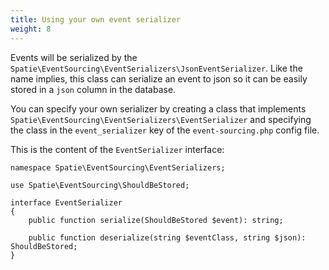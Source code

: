 ```yaml
---
title: Using your own event serializer
weight: 8
---
```


Events will be serialized by the `Spatie\EventSourcing\EventSerializers\JsonEventSerializer`. Like the name implies, this class can serialize an event to json so it can be easily stored in a `json` column in the database.

You can specify your own serializer by creating a class that implements `Spatie\EventSourcing\EventSerializers\EventSerializer` and specifying the class in the `event_serializer` key of the `event-sourcing.php` config file.

This is the content of the `EventSerializer` interface:

```
namespace Spatie\EventSourcing\EventSerializers;

use Spatie\EventSourcing\ShouldBeStored;

interface EventSerializer
{
    public function serialize(ShouldBeStored $event): string;

    public function deserialize(string $eventClass, string $json): ShouldBeStored;
}
```
